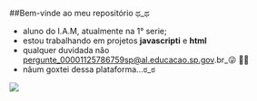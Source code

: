 ##Bem-vinde ao meu repositório ಥ_ಥ

- aluno do I.A.M, atualmente na 1° serie;
- estou trabalhando em projetos **javascripti** e **html**
- qualquer duvidada não pergunte_00001125786759sp@al.educacao.sp.gov.br_😜 🦍💨
- nãum goxtei dessa plataforma...ಠ_ಠ

![](https://media1.tenor.com/m/ItlIgwlTULMAAAAC/lets-play-league-lets-play-league-of-legends.gif)
